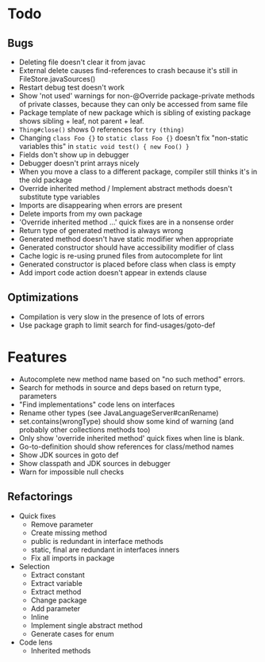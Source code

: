 # Todo

## Bugs 
- Deleting file doesn't clear it from javac
- External delete causes find-references to crash because it's still in FileStore.javaSources()
- Restart debug test doesn't work
- Show 'not used' warnings for non-@Override package-private methods of private classes, because they can only be accessed from same file
- Package template of new package which is sibling of existing package shows sibling + leaf, not parent + leaf.
- `Thing#close()` shows 0 references for `try (thing)`
- Changing `class Foo {}` to `static class Foo {}` doesn't fix "non-static variables this" in `static void test() { new Foo() }`
- Fields don't show up in debugger
- Debugger doesn't print arrays nicely
- When you move a class to a different package, compiler still thinks it's in the old package
- Override inherited method / Implement abstract methods doesn't substitute type variables
- Imports are disappearing when errors are present
- Delete imports from my own package
- 'Override inherited method ...' quick fixes are in a nonsense order
- Return type of generated method is always wrong
- Generated method doesn't have static modifier when appropriate
- Generated constructor should have accessibility modifier of class
- Cache logic is re-using pruned files from autocomplete for lint
- Generated constructor is placed before class when class is empty
- Add import code action doesn't appear in extends clause

## Optimizations
- Compilation is very slow in the presence of lots of errors
- Use package graph to limit search for find-usages/goto-def

# Features
- Autocomplete new method name based on "no such method" errors.
- Search for methods in source and deps based on return type, parameters
- "Find implementations" code lens on interfaces
- Rename other types (see JavaLanguageServer#canRename)
- set.contains(wrongType) should show some kind of warning (and probably other collections methods too)
- Only show 'override inherited method' quick fixes when line is blank.
- Go-to-definition should show references for class/method names
- Show JDK sources in goto def
- Show classpath and JDK sources in debugger
- Warn for impossible null checks


## Refactorings
- Quick fixes
    - Remove parameter
    - Create missing method
    - public is redundant in interface methods
    - static, final are redundant in interfaces inners
    - Fix all imports in package
- Selection
    - Extract constant
    - Extract variable
    - Extract method
    - Change package
    - Add parameter
    - Inline
    - Implement single abstract method
    - Generate cases for enum
- Code lens
    - Inherited methods